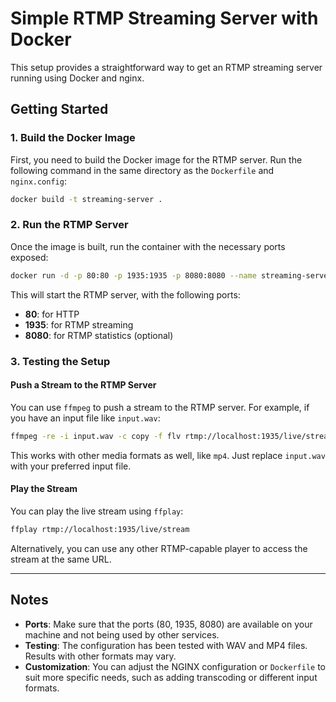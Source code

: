 
# Simple RTMP Streaming Server with Docker

This setup provides a straightforward way to get an RTMP streaming server running using Docker and nginx.

## Getting Started

### 1. Build the Docker Image

First, you need to build the Docker image for the RTMP server. Run the following command in the same directory as the `Dockerfile` and `nginx.config`:

```bash
docker build -t streaming-server .
```

### 2. Run the RTMP Server

Once the image is built, run the container with the necessary ports exposed:

```bash
docker run -d -p 80:80 -p 1935:1935 -p 8080:8080 --name streaming-server streaming-server
```

This will start the RTMP server, with the following ports:

- **80**: for HTTP
- **1935**: for RTMP streaming
- **8080**: for RTMP statistics (optional)

### 3. Testing the Setup

#### Push a Stream to the RTMP Server

You can use `ffmpeg` to push a stream to the RTMP server. For example, if you have an input file like `input.wav`:

```bash
ffmpeg -re -i input.wav -c copy -f flv rtmp://localhost:1935/live/stream
```

This works with other media formats as well, like `mp4`. Just replace `input.wav` with your preferred input file.

#### Play the Stream

You can play the live stream using `ffplay`:

```bash
ffplay rtmp://localhost:1935/live/stream
```

Alternatively, you can use any other RTMP-capable player to access the stream at the same URL.

---

## Notes

- **Ports**: Make sure that the ports (80, 1935, 8080) are available on your machine and not being used by other services.
- **Testing**: The configuration has been tested with WAV and MP4 files. Results with other formats may vary.
- **Customization**: You can adjust the NGINX configuration or `Dockerfile` to suit more specific needs, such as adding transcoding or different input formats.
